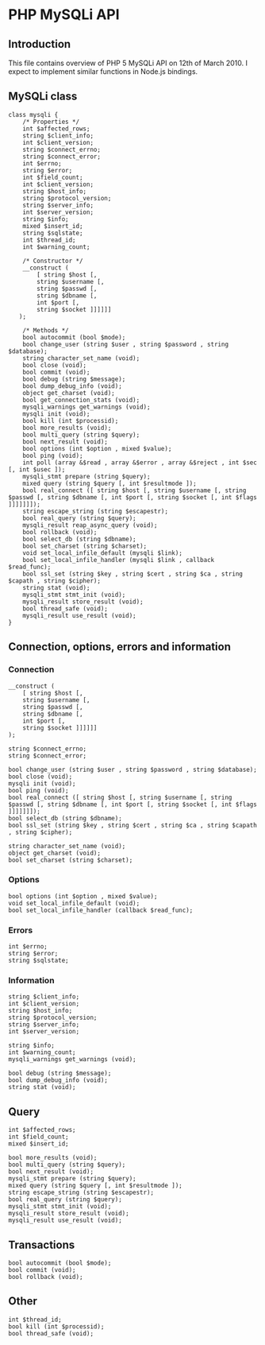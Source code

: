 PHP MySQLi API
==============

Introduction
------------

This file contains overview of PHP 5 MySQLi API on 12th of March 2010.
I expect to implement similar functions in Node.js bindings.


MySQLi class
------------

    class mysqli {
        /* Properties */
        int $affected_rows;
        string $client_info;
        int $client_version;
        string $connect_errno;
        string $connect_error;
        int $errno;
        string $error;
        int $field_count;
        int $client_version;
        string $host_info;
        string $protocol_version;
        string $server_info;
        int $server_version;
        string $info;
        mixed $insert_id;
        string $sqlstate;
        int $thread_id;
        int $warning_count;
        
        /* Constructor */
        __construct (
            [ string $host [,
            string $username [,
            string $passwd [,
            string $dbname [,
            int $port [,
            string $socket ]]]]]]
       );
        
        /* Methods */
        bool autocommit (bool $mode);
        bool change_user (string $user , string $password , string $database);
        string character_set_name (void);
        bool close (void);
        bool commit (void);
        bool debug (string $message);
        bool dump_debug_info (void);
        object get_charset (void);
        bool get_connection_stats (void);
        mysqli_warnings get_warnings (void);
        mysqli init (void);
        bool kill (int $processid);
        bool more_results (void);
        bool multi_query (string $query);
        bool next_result (void);
        bool options (int $option , mixed $value);
        bool ping (void);
        int poll (array &$read , array &$error , array &$reject , int $sec [, int $usec ]);
        mysqli_stmt prepare (string $query);
        mixed query (string $query [, int $resultmode ]);
        bool real_connect ([ string $host [, string $username [, string $passwd [, string $dbname [, int $port [, string $socket [, int $flags ]]]]]]]);
        string escape_string (string $escapestr);
        bool real_query (string $query);
        mysqli_result reap_async_query (void);
        bool rollback (void);
        bool select_db (string $dbname);
        bool set_charset (string $charset);
        void set_local_infile_default (mysqli $link);
        bool set_local_infile_handler (mysqli $link , callback $read_func);
        bool ssl_set (string $key , string $cert , string $ca , string $capath , string $cipher);
        string stat (void);
        mysqli_stmt stmt_init (void);
        mysqli_result store_result (void);
        bool thread_safe (void);
        mysqli_result use_result (void);
    }


Connection, options, errors and information
-------------------------------------------

### Connection ###

    __construct (
        [ string $host [,
        string $username [,
        string $passwd [,
        string $dbname [,
        int $port [,
        string $socket ]]]]]]
    );
    
    string $connect_errno;
    string $connect_error;
    
    bool change_user (string $user , string $password , string $database);
    bool close (void);
    mysqli init (void);
    bool ping (void);
    bool real_connect ([ string $host [, string $username [, string $passwd [, string $dbname [, int $port [, string $socket [, int $flags ]]]]]]]);
    bool select_db (string $dbname);
    bool ssl_set (string $key , string $cert , string $ca , string $capath , string $cipher);
    
    string character_set_name (void);
    object get_charset (void);
    bool set_charset (string $charset);


### Options ###

    bool options (int $option , mixed $value);
    void set_local_infile_default (void);
    bool set_local_infile_handler (callback $read_func);


### Errors ###

    int $errno;
    string $error;
    string $sqlstate;


### Information ###

    string $client_info;
    int $client_version;
    string $host_info;
    string $protocol_version;
    string $server_info;
    int $server_version;
    
    string $info;
    int $warning_count;
    mysqli_warnings get_warnings (void);
    
    bool debug (string $message);
    bool dump_debug_info (void);
    string stat (void);


Query
-----

    int $affected_rows;
    int $field_count;
    mixed $insert_id;
    
    bool more_results (void);
    bool multi_query (string $query);
    bool next_result (void);
    mysqli_stmt prepare (string $query);
    mixed query (string $query [, int $resultmode ]);
    string escape_string (string $escapestr);
    bool real_query (string $query);
    mysqli_stmt stmt_init (void);
    mysqli_result store_result (void);
    mysqli_result use_result (void);


Transactions
------------

    bool autocommit (bool $mode);
    bool commit (void);
    bool rollback (void);


Other
-----

    int $thread_id;
    bool kill (int $processid);
    bool thread_safe (void);
